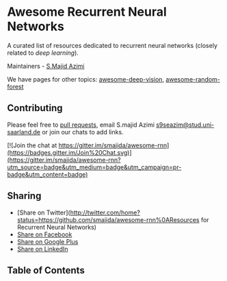 # Awesome Recurrent Neural Networks

A curated list of resources dedicated to recurrent neural networks (closely related to *deep learning*).

Maintainers - [S.Majid Azimi](http://github.com/smajida)

We have pages for other topics: [awesome-deep-vision](http://jiwonkim.org/awesome-deep-vision/), [awesome-random-forest](http://jiwonkim.org/awesome-random-forest/)


## Contributing
Please feel free to [pull requests](https://github.com/smajida/deep-vision/pulls), email S.majid Azimi s9seazim@stud.uni-saarland.de or join our chats to add links.

[![Join the chat at https://gitter.im/smajida/awesome-rnn](https://badges.gitter.im/Join%20Chat.svg)](https://gitter.im/smajida/awesome-rnn?utm_source=badge&utm_medium=badge&utm_campaign=pr-badge&utm_content=badge)

## Sharing
+ [Share on Twitter](http://twitter.com/home?status=https://github.com/smajida/awesome-rnn%0AResources for Recurrent Neural Networks)
+ [Share on Facebook](http://www.facebook.com/sharer/sharer.php?u=https://github.com/smajida/awesome-rnn)
+ [Share on Google Plus](http://plus.google.com/share?url=https://github.com/smajida/awesome-rnn)
+ [Share on LinkedIn](http://www.linkedin.com/shareArticle?mini=true&url=https://github.com/smajida/awesome-rnn&title=Awesome%20Recurrent%20Neural&Networks&summary=&source=)

## Table of Contents

